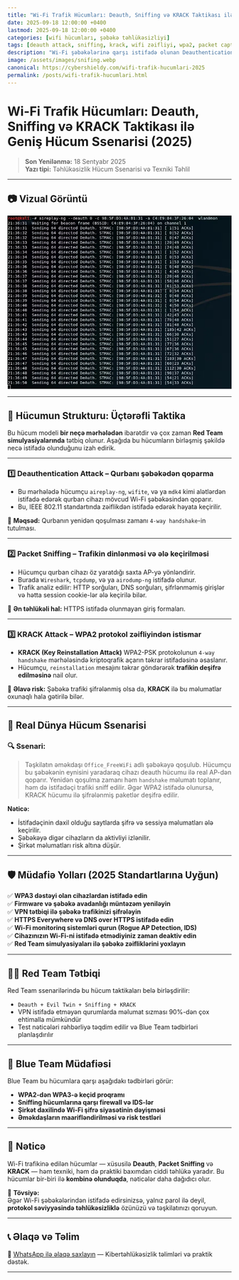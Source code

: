 ```yaml
---
title: "Wi-Fi Trafik Hücumları: Deauth, Sniffing və KRACK Taktikası ilə Geniş Hücum Ssenarisi (2025)"
date: 2025-09-18 12:00:00 +0400
lastmod: 2025-09-18 12:00:00 +0400
categories: [wifi hücumları, şəbəkə təhlükəsizliyi]
tags: [deauth attack, sniffing, krack, wifi zəifliyi, wpa2, packet capture, red team, wifi trafik hücumları]
description: "Wi-Fi şəbəkələrinə qarşı istifadə olunan Deauthentication, Packet Sniffing və KRACK hücumlarının necə işlədiyini ətraflı öyrənin. Real dünya ssenarisi və 2025-ci ilə uyğun müdafiə yolları ilə bələdçi."
image: /assets/images/snifing.webp
canonical: https://cybershieldy.com/wifi-trafik-hucumlari-2025
permalink: /posts/wifi-trafik-hucumlari.html
---
```


# Wi-Fi Trafik Hücumları: Deauth, Sniffing və KRACK Taktikası ilə Geniş Hücum Ssenarisi (2025)

> **Son Yenilənmə:** 18 Sentyabr 2025  
> **Yazı tipi:** Təhlükəsizlik Hücum Ssenarisi və Texniki Təhlil

---

## 📷 Vizual Görüntü

![Wi-Fi Trafik Hücumları - Deauth, Sniffing, KRACK](/assets/images/deauth.webp "Wi-Fi Trafik Hücumları – Deauth, Packet Sniffing və KRACK birləşmiş hücumu")

---

## 🧠 Hücumun Strukturu: Üçtərəfli Taktika

Bu hücum modeli **bir neçə mərhələdən** ibarətdir və çox zaman **Red Team simulyasiyalarında** tətbiq olunur. Aşağıda bu hücumların birləşmiş şəkildə necə istifadə olunduğunu izah edirik.

---

### 1️⃣ **Deauthentication Attack – Qurbanı şəbəkədən qoparma**

- Bu mərhələdə hücumçu `aireplay-ng`, `wifite`, və ya `mdk4` kimi alətlərdən istifadə edərək qurban cihazı mövcud Wi-Fi şəbəkəsindən qoparır.
- Bu, IEEE 802.11 standartında zəiflikdən istifadə edərək həyata keçirilir.

📌 **Məqsəd:** Qurbanın yenidən qoşulması zamanı `4-way handshake`-in tutulması.

---

### 2️⃣ **Packet Sniffing – Trafikin dinlənməsi və ələ keçirilməsi**

- Hücumçu qurban cihazı öz yaratdığı saxta AP-yə yönləndirir.
- Burada `Wireshark`, `tcpdump`, və ya `airodump-ng` istifadə olunur.
- Trafik analiz edilir: HTTP sorğuları, DNS sorğuları, şifrlənməmiş girişlər və hətta session cookie-lər ələ keçirilə bilər.

📌 **Ən təhlükəli hal:** HTTPS istifadə olunmayan giriş formaları.

---

### 3️⃣ **KRACK Attack – WPA2 protokol zəifliyindən istismar**

- **KRACK (Key Reinstallation Attack)** WPA2-PSK protokolunun `4-way handshake` mərhələsində kriptoqrafik açarın təkrar istifadəsinə əsaslanır.
- Hücumçu, `reinstallation` mesajını təkrar göndərərək **trafikin deşifrə edilməsinə** nail olur.

📌 **Əlavə risk:** Şəbəkə trafiki şifrələnmiş olsa da, **KRACK** ilə bu məlumatlar oxunaqlı hala gətirilə bilər.

---

## 🎯 Real Dünya Hücum Ssenarisi

### 🔍 Ssenari:

> Təşkilatın əməkdaşı `Office_FreeWiFi` adlı şəbəkəyə qoşulub. Hücumçu bu şəbəkənin eynisini yaradaraq cihazı deauth hücumu ilə real AP-dən qoparır. Yenidən qoşulma zamanı həm `handshake` məlumatı toplanır, həm də istifadəçi trafiki sniff edilir. Əgər WPA2 istifadə olunursa, KRACK hücumu ilə şifrələnmiş paketlər deşifrə edilir.

**Nəticə:**
- İstifadəçinin daxil olduğu saytlarda şifrə və sessiya məlumatları ələ keçirilir.
- Şəbəkəyə digər cihazların da aktivliyi izlənilir.
- Şirkət məlumatları risk altına düşür.

---

## 🛡️ Müdafiə Yolları (2025 Standartlarına Uyğun)

✅ **WPA3 dəstəyi olan cihazlardan istifadə edin**  
✅ **Firmware və şəbəkə avadanlığı müntəzəm yeniləyin**  
✅ **VPN tətbiqi ilə şəbəkə trafikinizi şifrələyin**  
✅ **HTTPS Everywhere və DNS over HTTPS istifadə edin**  
✅ **Wi-Fi monitorinq sistemləri qurun (Rogue AP Detection, IDS)**  
✅ **Cihazınızın Wi-Fi-ni istifadə etmədiyiniz zaman deaktiv edin**  
✅ **Red Team simulyasiyaları ilə şəbəkə zəifliklərini yoxlayın**

---

## 👨‍💻 Red Team Tətbiqi

Red Team ssenarilərində bu hücum taktikaları belə birləşdirilir:

- `Deauth + Evil Twin + Sniffing + KRACK`  
- VPN istifadə etməyən qurumlarda məlumat sızması 90%-dən çox ehtimalla mümkündür  
- Test nəticələri rəhbərliyə təqdim edilir və Blue Team tədbirləri planlaşdırılır

---

## 🔵 Blue Team Müdafiəsi

Blue Team bu hücumlara qarşı aşağıdakı tədbirləri görür:

- **WPA2-dən WPA3-ə keçid proqramı**
- **Sniffing hücumlarına qarşı firewall və IDS-lər**
- **Şirkət daxilində Wi-Fi şifrə siyasətinin dəyişməsi**
- **Əməkdaşların maarifləndirilməsi və risk testləri**

---

## 📌 Nəticə

Wi-Fi trafikinə edilən hücumlar — xüsusilə **Deauth**, **Packet Sniffing** və **KRACK** — həm texniki, həm də praktiki baxımdan ciddi təhlükə yaradır. Bu hücumlar bir-biri ilə **kombinə olunduqda**, nəticələr daha dağıdıcı olur.

📢 **Tövsiyə:**  
Əgər Wi-Fi şəbəkələrindən istifadə edirsinizsə, yalnız parol ilə deyil, **protokol səviyyəsində təhlükəsizliklə** özünüzü və təşkilatınızı qoruyun.

---


## 📞 Əlaqə və Təlim

📲 [WhatsApp ilə əlaqə saxlayın](https://wa.me/994555182523?text=Salam%2C%20kibert%C9%99hl%C3%BCk%C9%99sizlik%20d%C9%99rsl%C9%99ri%20il%C9%99%20maraqlan%C4%B1ram.) — Kibertəhlükəsizlik təlimləri və praktik dəstək.

---

<!-- Strukturlaşdırılmış məlumat (JSON-LD) -->

<script type="application/ld+json">
{
  "@context": "https://schema.org",
  "@type": "Article",
  "headline": "Wi-Fi Trafik Hücumları: Deauth, Sniffing və KRACK Taktikası ilə Geniş Hücum Ssenarisi (2025)",
  "description": "Wi-Fi şəbəkələrinə qarşı istifadə olunan Deauthentication, Packet Sniffing və KRACK hücumlarının necə işlədiyini ətraflı öyrənin. Real dünya ssenarisi və 2025-ci ilə uyğun müdafiə yolları ilə bələdçi.",
  "image": "https://cybershieldy.com/assets/images/wifi-traffic-attacks.webp",
  "author": {
    "@type": "Person",
    "name": "CyberShieldy"
  },
  "publisher": {
    "@type": "Organization",
    "name": "CyberShieldy",
    "logo": {
      "@type": "ImageObject",
      "url": "https://cybershieldy.com/assets/images/logo.png"
    }
  },
  "datePublished": "2025-09-18T12:00:00+04:00",
  "dateModified": "2025-09-18T12:00:00+04:00",
  "mainEntityOfPage": {
    "@type": "WebPage",
    "@id": "https://cybershieldy.com/wifi-trafik-hucumlari-2025"
  }
}
</script>
